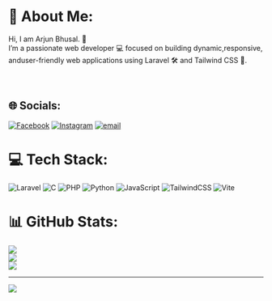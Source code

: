# 💫 About Me:
Hi, I am Arjun Bhusal. 👋<br>I’m a passionate web developer 💻 focused on building dynamic,responsive, anduser-friendly web applications using Laravel 🛠️ and Tailwind CSS 🎨.<br><br><br>


## 🌐 Socials:
[![Facebook](https://img.shields.io/badge/Facebook-%231877F2.svg?logo=Facebook&logoColor=white)](https://facebook.com/arjun.bhusal.50767) [![Instagram](https://img.shields.io/badge/Instagram-%23E4405F.svg?logo=Instagram&logoColor=white)](https://instagram.com/arjun_bhusall) [![email](https://img.shields.io/badge/Email-D14836?logo=gmail&logoColor=white)](mailto:bhusala@452gmail.com) 

# 💻 Tech Stack:
![Laravel](https://img.shields.io/badge/laravel-%23FF2D20.svg?style=for-the-badge&logo=laravel&logoColor=white) ![C](https://img.shields.io/badge/c-%2300599C.svg?style=for-the-badge&logo=c&logoColor=white) ![PHP](https://img.shields.io/badge/php-%23777BB4.svg?style=for-the-badge&logo=php&logoColor=white) ![Python](https://img.shields.io/badge/python-3670A0?style=for-the-badge&logo=python&logoColor=ffdd54) ![JavaScript](https://img.shields.io/badge/javascript-%23323330.svg?style=for-the-badge&logo=javascript&logoColor=%23F7DF1E) ![TailwindCSS](https://img.shields.io/badge/tailwindcss-%2338B2AC.svg?style=for-the-badge&logo=tailwind-css&logoColor=white) ![Vite](https://img.shields.io/badge/vite-%23646CFF.svg?style=for-the-badge&logo=vite&logoColor=white)
# 📊 GitHub Stats:
![](https://github-readme-stats.vercel.app/api?username=arjunprasadbhusal&theme=algolia&hide_border=false&include_all_commits=true&count_private=true)<br/>
![](https://nirzak-streak-stats.vercel.app/?user=arjunprasadbhusal&theme=algolia&hide_border=false)<br/>
![](https://github-readme-stats.vercel.app/api/top-langs/?username=arjunprasadbhusal&theme=algolia&hide_border=false&include_all_commits=true&count_private=true&layout=compact)

---
[![](https://visitcount.itsvg.in/api?id=arjunprasadbhusal&icon=0&color=0)](https://visitcount.itsvg.in)

<!-- Proudly created with GPRM ( https://gprm.itsvg.in ) -->
